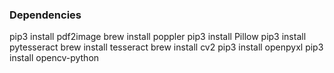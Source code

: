 ### Dependencies

pip3 install pdf2image
brew install poppler
pip3 install Pillow
pip3 install pytesseract
brew install tesseract
brew install cv2
pip3 install openpyxl
pip3 install opencv-python

